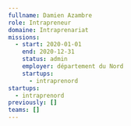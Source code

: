 ```yaml
---
fullname: Damien Azambre
role: Intrapreneur
domaine: Intraprenariat
missions:
  - start: 2020-01-01
    end: 2020-12-31
    status: admin
    employer: département du Nord
    startups:
      - intraprenord
startups:
  - intraprenord
previously: []
teams: []
---
```

